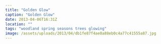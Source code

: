 ```yaml
---
title: "Golden Glow"
caption: "Golden Glow"
date: 2013-04-06T16:31Z
location: ""
tags: "woodland spring seasons trees glowing"
image: /assets/uploads/2013/04/db1fe87f4ae0a88eb0c4a77c41555a87.jpg
---
```

